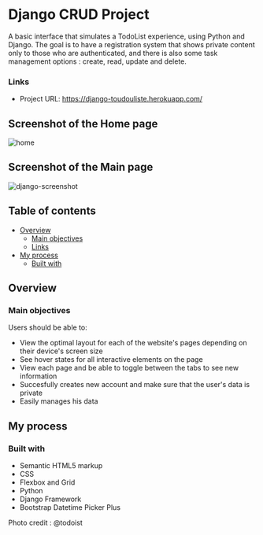 # Django CRUD Project

A basic interface that simulates a TodoList experience, using Python and Django.
The goal is to have a registration system that shows private content only to those who are authenticated, and there is also some task management options : create, read, update and delete.


### Links

- Project URL: https://django-toudouliste.herokuapp.com/

## Screenshot of the Home page

![home](https://user-images.githubusercontent.com/96242923/160257093-2a6ba0fe-f7a5-4cbd-81e2-0419f0fd87aa.png)

## Screenshot of the Main page

![django-screenshot](https://user-images.githubusercontent.com/96242923/160257038-bbb45f49-abd2-450b-9345-11e09185b378.png)

## Table of contents

- [Overview](#overview)
  - [Main objectives](#main-objectives)
  - [Links](#links)
- [My process](#my-process)
  - [Built with](#built-with)

## Overview

### Main objectives

Users should be able to:

- View the optimal layout for each of the website's pages depending on their device's screen size
- See hover states for all interactive elements on the page
- View each page and be able to toggle between the tabs to see new information
- Succesfully creates new account and make sure that the user's data is private
- Easily manages his data



## My process

### Built with

- Semantic HTML5 markup
- CSS 
- Flexbox and Grid
- Python
- Django Framework
- Bootstrap Datetime Picker Plus


Photo credit : @todoist




